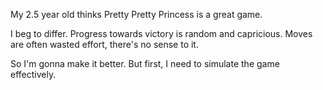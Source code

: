 My 2.5 year old thinks Pretty Pretty Princess is a great game.  

I beg to differ.  Progress towards victory is random and capricious.  Moves are
often wasted effort, there's no sense to it.

So I'm gonna make it better.  But first, I need to simulate the game effectively.
